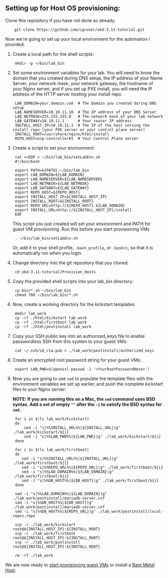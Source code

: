 ## Setting up for Host OS provisioning:

Clone this repository if you have not done so already.

        git clone https://github.com/cgruver/okd-3.11-tutorial.git

Now we're going to set up your local environment for the automation I provided.

1. Create a local path for the shell scripts:

        mkdir -p ~/bin/lab_bin
    
1. Set some environment variables for your lab.  You will need to know the domain that you created during DNS setup, the IP address of your Name Server, your network mask, your network gateway, the hostname of your Nginx server, and if you set up PXE install, you will need the IP address of the HTTP server hosting your install repo. 

        LAB_DOMAIN=your.domain.com  # The Domain you created during DNS setup
        LAB_NAMESERVER=10.10.11.10  # The IP address of your DNS Server
        LAB_NETMASK=255.255.255.0   # The network mask of your lab network
        LAB_GATEWAY=10.10.11.1      # Your router IP address
        INSTALL_HOST_IP=10.10.11.1  # The IP of the host serving the install repo (your PXE server or your control plane server)
        INSTALL_ROOT=/usr/share/nginx/html/install
        REPO_HOST=ocp-controller01  # Your Control Plane server

1. Create a script to set your environment:

        cat <<EOF > ~/bin/lab_bin/setLabEnv.sh
        #!/bin/bash

        export PATH=${PATH}:~/bin/lab_bin
        export LAB_DOMAIN=${LAB_DOMAIN}
        export LAB_NAMESERVER=${LAB_NAMESERVER}
        export LAB_NETMASK=${LAB_NETMASK}
        export LAB_GATEWAY=${LAB_GATEWAY}
        export REPO_HOST=${REPO_HOST}
        export INSTALL_HOST_IP=${INSTALL_HOST_IP}
        export INSTALL_ROOT=${INSTALL_ROOT}
        export REPO_URL=http://${REPO_HOST}.${LAB_DOMAIN}
        export INSTALL_URL=http://${INSTALL_HOST_IP}/install
        EOF

    This script you just created will set your environment and PATH for guest VM provisioning.  Run this before you start provisioning VMs

        . ~/bin/lab_bin/setLabEnv.sh

    Or, add it to your shell profile, `.bash_profile`, or `.bashrc`, so that it is automatically run when you login.

1. Change directory into the git repository that you cloned:

        cd okd-3.11-tutorial/Provision_Hosts
    
1. Copy the provided shell scripts into your lab_bin directory:

        cp bin/*.sh ~/bin/lab_bin
        chmod 700 ~/bin/lab_bin/*.sh
    
1. Now, create a working directory for the kickstart templates:

        mkdir lab_work
        cp -rf ./html/kickstart lab_work 
        cp -rf ./html/firstboot lab_work
        cp -rf ./html/postinstall lab_work

1. Copy your SSH public key into an authorized_keys file to enable passwordless SSH from this system to your guest VMs:

        cat ~/.ssh/id_rsa.pub > ./lab_work/postinstall/authorized_keys
    
1. Create an encrypted root password string for your guest VMs:

        export LAB_PWD=$(openssl passwd -1 '<YourRootPasswordHere>')
    
1. Now you are going to use `sed` to populate the template files with the environment variables we set up earlier, and push the complete kickstart files to your Nginx server:
   
   __NOTE: If you are running this on a Mac, the `sed` command uses BSD syntax.  Add a set of empty `""` after the `-i` to satisfy the BSD syntax for `sed`.__

        for i in $(ls lab_work/kickstart)
        do
            sed -i "s|%%INSTALL_URL%%|${INSTALL_URL}|g" ./lab_work/kickstart/${i}
            sed -i "s|%%LAB_PWD%%|${LAB_PWD}|g" ./lab_work/kickstart/${i}
        done

        for i in $(ls lab_work/firstboot)
        do
           sed -i "s|%%INSTALL_URL%%|${INSTALL_URL}|g" ./lab_work/firstboot/${i}
           sed -i "s|%%REPO_URL%%|${REPO_URL}|g" ./lab_work/firstboot/${i}
           sed -i "s|%%LAB_DOMAIN%%|${LAB_DOMAIN}|g" ./lab_work/firstboot/${i}
           sed -i "s|%%DB_HOST%%|${DB_HOST}|g" ./lab_work/firstboot/${i}
        done

        sed -i "s|%%LAB_DOMAIN%%|${LAB_DOMAIN}|g" ./lab_work/postinstall/mariadb-server.cnf
        sed -i "s|%%DB_HOST%%|${DB_HOST}|g" ./lab_work/postinstall/mariadb-server.cnf
        sed -i "s|%%DB_HOST%%|${REPO_URL}|g" ./lab_work/postinstall/local-repos.repo

        scp -r ./lab_work/kickstart root@${INSTALL_HOST_IP}:${INSTALL_ROOT}
        scp -r ./lab_work/firstboot root@${INSTALL_HOST_IP}:${INSTALL_ROOT}
        scp -r ./lab_work/postinstall root@${INSTALL_HOST_IP}:${INSTALL_ROOT}

        rm -rf ./lab_work

We are now ready to [start provisioning guest VMs](README.md) or install a [Bare Metal Host](Install_Bare_Metal.md).
